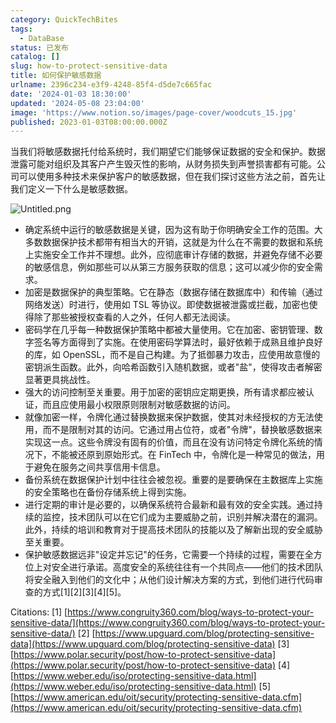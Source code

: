 ```yaml
---
category: QuickTechBites
tags:
  - DataBase
status: 已发布
catalog: []
slug: how-to-protect-sensitive-data
title: 如何保护敏感数据
urlname: 2396c234-e3f9-4248-85f4-d5de7c665fac
date: '2024-01-03 18:30:00'
updated: '2024-05-08 23:04:00'
image: 'https://www.notion.so/images/page-cover/woodcuts_15.jpg'
published: 2023-01-03T08:00:00.000Z
---
```


当我们将敏感数据托付给系统时，我们期望它们能够保证数据的安全和保护。数据泄露可能对组织及其客户产生毁灭性的影响，从财务损失到声誉损害都有可能。公司可以使用多种技术来保护客户的敏感数据，但在我们探讨这些方法之前，首先让我们定义一下什么是敏感数据。


![Untitled.png](https://prod-files-secure.s3.us-west-2.amazonaws.com/5d24fe63-e567-4804-86f9-9fdc62e13082/aa7e6578-50d6-4f37-a4e4-28071bd0fba3/Untitled.png?X-Amz-Algorithm=AWS4-HMAC-SHA256&X-Amz-Content-Sha256=UNSIGNED-PAYLOAD&X-Amz-Credential=ASIAZI2LB466TR7SXD4U%2F20250412%2Fus-west-2%2Fs3%2Faws4_request&X-Amz-Date=20250412T053724Z&X-Amz-Expires=3600&X-Amz-Security-Token=IQoJb3JpZ2luX2VjEFUaCXVzLXdlc3QtMiJGMEQCIGat87g%2FO19PogIA5SEaUbMhhDte7MTwwPes74gtW%2FxFAiBCwhJv7UBGbIfJXgcomQTxE9msnsFku8SqmwwCfrp68SqIBAjO%2F%2F%2F%2F%2F%2F%2F%2F%2F%2F8BEAAaDDYzNzQyMzE4MzgwNSIMa0yxYj9N7Jebhf2QKtwDibXmLPi7EMI8IVDtfmd3Qbeygi6%2FcAyE1hmiOOhLqJALXZqJ04CbCp1RZ9P%2F496RUMIkZHli1NXU3W%2F78HxmklkZow1mOmXGJIT4E8T7A9c6x2qtbXiX0t52VV%2FP%2F1UHn%2FNdyxd3DOaMdb4S9Ro9pbyy%2FhhfUv6Sp%2FSyyeyhw5yDiyyF1%2BK5YpLaW3u58GJ8F3GUQOYmQRSYE6uL6AI9vcnVjai6dNv96h9MSMDRvtg6TTNDmgCGL9uKUUPO3wpm7L4GUSGRofIJcnvk1aRcyFo1KGatlm5%2BNqSw%2Frkq3JJAJMSZnaJyKZE7ko0LH1gY6QMB%2FxbSiI0D2v99HhowTyKKFJzKji7%2FD3jz4BwaoZqnwYnBPFE4HD4%2FSTyd1r1AjyE7S0oZ1wjGivhbg%2FiyB2nfgElTBEymZ%2F4ZPkr9Xnkaz6rA8LNHm5wqqLjEdL2UryWBkmyM7F%2Bk4GvD2qEZOkqTWsI8ehqPtVluzaFnce3TsiqO2WjpGpnDOo3cbAQ46Z7iF1Jdc9LWwMfacnlVOdHdYtjyh4VW%2B2Vcxvke%2Bz%2BdW%2Fy2Ku5HLsFHFiEnnCccgtHiMYPxoam9cUu%2BOg3DLR0GMF%2FgU6L%2Ffayzdh1LLLr82UXY2cN9bo%2BYGw4wnevnvwY6pgHvBn4AKAA9EiH2v2slUn3xdUsjDPakPUE6TlNBfy%2FB4Zzn%2Fx52vh88pq10oTvNjQY%2B3HMp08jSTIp8Iwu7oAoRbc2NZsUKlfl5tvskF%2BTeVF7rjoTYwkSrTsRmpYpv0SCWahXfw7ncfJRLIwJsJIlrHha2Zu%2BJJK5UKzXG1wl5OjTe6KjwUYCkSbc3TzmV25qOeX2caXZryIQ6Q%2Fzl2AAX%2BPhwOe3I&X-Amz-Signature=17b6fc06f3c66d166c2144a0096daba8f73a4576678a9de7f905769c8d71671f&X-Amz-SignedHeaders=host&x-id=GetObject)

- 确定系统中运行的敏感数据是关键，因为这有助于你明确安全工作的范围。大多数数据保护技术都带有相当大的开销，这就是为什么在不需要的数据和系统上实施安全工作并不理想。此外，应彻底审计存储的数据，并避免存储不必要的敏感信息，例如那些可以从第三方服务获取的信息；这可以减少你的安全需求。
- 加密是数据保护的典型策略。它在静态（数据存储在数据库中）和传输（通过网络发送）时进行，使用如 TSL 等协议。即使数据被泄露或拦截，加密也使得除了那些被授权查看的人之外，任何人都无法阅读。
- 密码学在几乎每一种数据保护策略中都被大量使用。它在加密、密钥管理、数字签名等方面得到了实施。在使用密码学算法时，最好依赖于成熟且维护良好的库，如 OpenSSL，而不是自己构建。为了抵御暴力攻击，应使用故意慢的密钥派生函数。此外，向哈希函数引入随机数据，或者"盐"，使得攻击者解密显著更具挑战性。
- 强大的访问控制至关重要。用于加密的密钥应定期更换，所有请求都应被认证，而且应使用最小权限原则限制对敏感数据的访问。
- 就像加密一样，令牌化通过替换数据来保护数据，使其对未经授权的方无法使用，而不是限制对其的访问。它通过用占位符，或者"令牌"，替换敏感数据来实现这一点。这些令牌没有固有的价值，而且在没有访问特定令牌化系统的情况下，不能被还原到原始形式。在 FinTech 中，令牌化是一种常见的做法，用于避免在服务之间共享信用卡信息。
- 备份系统在数据保护计划中往往会被忽视。重要的是要确保在主数据库上实施的安全策略也在备份存储系统上得到实施。
- 进行定期的审计是必要的，以确保系统符合最新和最有效的安全实践。通过持续的监控，技术团队可以在它们成为主要威胁之前，识别并解决潜在的漏洞。此外，持续的培训和教育对于提高技术团队的技能以及了解新出现的安全威胁至关重要。
- 保护敏感数据远非"设定并忘记"的任务，它需要一个持续的过程，需要在全方位上对安全进行承诺。高度安全的系统往往有一个共同点——他们的技术团队将安全融入到他们的文化中；从他们设计解决方案的方式，到他们进行代码审查的方式[1][2][3][4][5]。

Citations:
[1] [https://www.congruity360.com/blog/ways-to-protect-your-sensitive-data/](https://www.congruity360.com/blog/ways-to-protect-your-sensitive-data/)
[2] [https://www.upguard.com/blog/protecting-sensitive-data](https://www.upguard.com/blog/protecting-sensitive-data)
[3] [https://www.polar.security/post/how-to-protect-sensitive-data](https://www.polar.security/post/how-to-protect-sensitive-data)
[4] [https://www.weber.edu/iso/protecting-sensitive-data.html](https://www.weber.edu/iso/protecting-sensitive-data.html)
[5] [https://www.american.edu/oit/security/protecting-sensitive-data.cfm](https://www.american.edu/oit/security/protecting-sensitive-data.cfm)

